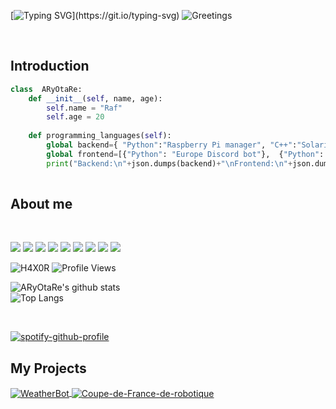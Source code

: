 
[![Typing SVG](https://readme-typing-svg.herokuapp.com?font=Roboto&color=%236F3CB8&center=true&vCenter=true&lines=%E5%A4%A7%E5%AE%B6%E5%A5%BD!+Hello!+Guten+Tag!+Bonjour!)](https://git.io/typing-svg) 
![Greetings](https://cdn.discordapp.com/emojis/595225951403638784.gif?size=4096)

<br/>

## Introduction

```py
class  ARyOtaRe:
	def __init__(self, name, age): 
		self.name = "Raf"
		self.age = 20
		
	def programming_languages(self):
		global backend={ "Python":"Raspberry Pi manager", "C++":"Solarius"}
		global frontend=[{"Python": "Europe Discord bot"},  {"Python": "Star Wars Archives Discord bot"},{"HTML": "Website"}]
		print("Backend:\n"+json.dumps(backend)+"\nFrontend:\n"+json.dumps(frontend))
		
```

## About me


<br/>

![](https://img.shields.io/badge/OS-Linux-informational?style=flat&logo=linux&logoColor=white&color=6aa6f8)
![](https://img.shields.io/badge/OS-Windows-informational?style=flat&logo=windows&logoColor=white&color=6aa6f8)
![](https://img.shields.io/badge/Editor-VS_Code-informational?style=flat&logo=visual-studio-code&logoColor=white&color=6aa6f8)
![](https://img.shields.io/badge/Editor-Visual_Studio-informational?style=flat&logo=visual-studio&logoColor=white&color=6aa6f8)
![](https://img.shields.io/badge/Editor-Nano-informational?style=flat&logo=nano&logoColor=white&color=6aa6f8)
![](https://img.shields.io/badge/Code-Python-informational?style=flat&logo=python&logoColor=white&color=6aa6f8)
![](https://img.shields.io/badge/Code-JavaScript-informational?style=flat&logo=javascript&logoColor=white&color=6aa6f8)
![](https://img.shields.io/badge/Tools-MySQL-informational?style=flat&logo=mysql&logoColor=white&color=6aa6f8)
![](https://img.shields.io/badge/Tools-SQLite-informational?style=flat&logo=sqlite&logoColor=white&color=6aa6f8)

![H4X0R](https://cdn.discordapp.com/emojis/624632714766581762.gif?size=64)
![Profile Views](https://komarev.com/ghpvc/?username=ARyOtaRe)

![ARyOtaRe's github stats](https://github-readme-stats.vercel.app/api?username=ARyOtaRe&hide=prs&count_private=true&theme=synthwave)
<br/> ![Top Langs](https://github-readme-stats.vercel.app/api/top-langs/?username=ARyOtaRe) 

<br/>

[![spotify-github-profile](https://spotify-github-profile.vercel.app/api/view?uid=2163besfw2opoiwjryvzw5pya&cover_image=true&theme=natemoo-re&bar_color=974eb1)](https://spotify-github-profile.vercel.app/api/view?uid=2163besfw2opoiwjryvzw5pya&redirect=true)

## My Projects


<a href="https://github.com/ARyOtaRe/WeatherBot">
  <img align="center" src="https://github-readme-stats.vercel.app/api/pin/?username=aryotare&repo=WeatherBot&show_icons=true&line_height=27&title_color=8D33FF&text_color=8a919a&icon_color=8D33FF&bg_color=0d1117" alt="WeatherBot" />
</a>

<a href="https://github.com/ARyOtaRe/Coupe-de-France-de-robotique">
  <img align="center" src="https://github-readme-stats.vercel.app/api/pin/?username=aryotare&repo=Coupe-de-France-de-robotique&show_icons=true&line_height=27&title_color=1DE9B6&text_color=8a919a&icon_color=1DE9B6&bg_color=0d1117" alt="Coupe-de-France-de-robotique" />
</a>


